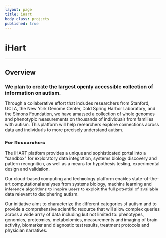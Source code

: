 ```yaml
---
layout: page
title: iHart
body_class: projects
published: true
---
```


# iHart
<hr>

## Overview

### We plan to create the largest openly accessible collection of information on autism.
Through a collaborative effort that includes researchers from Stanford, UCLA, the New York Genome Center, Cold Spring Harbor Laboratory, and the Simons Foundation, we have amassed a collection of whole genomes and phenotypic measurements on thousands of individuals from families with autism. This platform will help researchers explore connections across data and individuals to more precisely understand autism.

### For Researchers

The iHART platform provides a unique and sophisticated portal into a “sandbox" for exploratory data integration, systems biology discovery and pattern recognition, as well as a means for hypothesis testing, experimental design and validation.

Our cloud-based computing and technology platform enables state-of-the-art computational analyses from systems biology, machine learning and inference algorithms to inspire users to exploit the full potential of available data relevant to deciphering autism.

Our initiative aims to characterize the different categories of autism and to provide a comprehensive scientific resource that will allow complex queries across a wide array of data including but not limited to: phenotypes, genomics, proteomics, metabolomics, measurements and imaging of brain activity, biomarker and diagnostic test results, treatment protocols and physician narratives.

